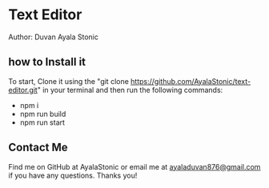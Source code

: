 # Text Editor 

Author: Duvan Ayala Stonic <br>

## how to Install it

To start, Clone it using the "git clone https://github.com/AyalaStonic/text-editor.git" in your terminal and then run the following commands:

- npm i
- npm run build
- npm run start


## Contact Me

Find me on GitHub at AyalaStonic or email me at ayaladuvan876@gmail.com if you have any questions. Thanks you!
